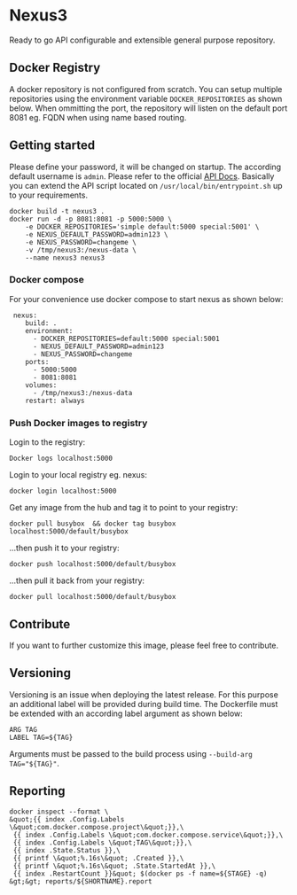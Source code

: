 # Nexus3
Ready to go API configurable and extensible general purpose repository.

## Docker Registry
A docker repository is not configured from scratch. You can setup multiple repositories using the environment variable `DOCKER_REPOSITORIES` as shown below. When ommitting the port, the repository will listen on the default port 8081 eg. FQDN when using name based routing.

## Getting started
Please define your password, it will be changed on startup. The according default username is `admin`. Please refer to the official [API Docs](https://books.sonatype.com/nexus-book/reference3/scripting.html). Basically you can extend the API script located on `/usr/local/bin/entrypoint.sh` up to your requirements.

```
docker build -t nexus3 .
docker run -d -p 8081:8081 -p 5000:5000 \
    -e DOCKER_REPOSITORIES='simple default:5000 special:5001' \
    -e NEXUS_DEFAULT_PASSWORD=admin123 \
    -e NEXUS_PASSWORD=changeme \
    -v /tmp/nexus3:/nexus-data \
    --name nexus3 nexus3
``` 

### Docker compose 
For your convenience use docker compose to start nexus as shown below:

```
 nexus:
    build: .
    environment:
      - DOCKER_REPOSITORIES=default:5000 special:5001
      - NEXUS_DEFAULT_PASSWORD=admin123
      - NEXUS_PASSWORD=changeme
    ports:
      - 5000:5000
      - 8081:8081
    volumes:
      - /tmp/nexus3:/nexus-data
    restart: always
```

### Push Docker images to registry

Login to the registry:
```
Docker logs localhost:5000
```
Login to your local registry eg. nexus:
```
docker login localhost:5000
```
Get any image from the hub and tag it to point to your registry:
```
docker pull busybox  && docker tag busybox localhost:5000/default/busybox
```
...then push it to your registry:
```
docker push localhost:5000/default/busybox
```
...then pull it back from your registry:
```
docker pull localhost:5000/default/busybox
```

## Contribute
If you want to further customize this image, please feel free to contribute.

## Versioning
Versioning is an issue when deploying the latest release. For this purpose an additional label will be provided during build time. 
The Dockerfile must be extended with an according label argument as shown below:
```
ARG TAG
LABEL TAG=${TAG}
```
Arguments must be passed to the build process using `--build-arg TAG="${TAG}"`.

## Reporting
```
docker inspect --format \
&quot;{{ index .Config.Labels \&quot;com.docker.compose.project\&quot;}},\
 {{ index .Config.Labels \&quot;com.docker.compose.service\&quot;}},\
 {{ index .Config.Labels \&quot;TAG\&quot;}},\
 {{ index .State.Status }},\
 {{ printf \&quot;%.16s\&quot; .Created }},\
 {{ printf \&quot;%.16s\&quot; .State.StartedAt }},\
 {{ index .RestartCount }}&quot; $(docker ps -f name=${STAGE} -q) &gt;&gt; reports/${SHORTNAME}.report
```
